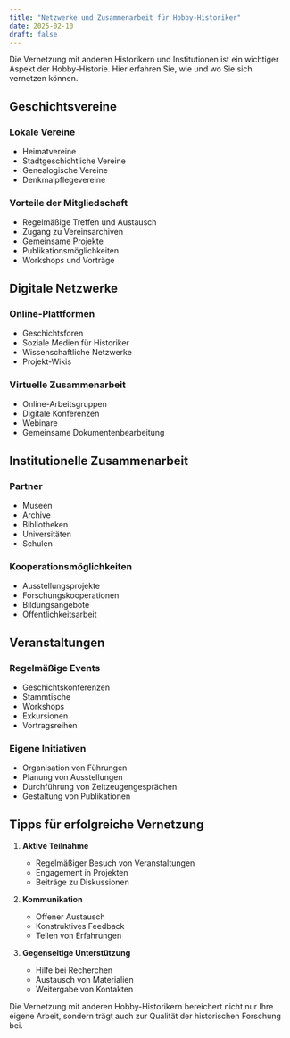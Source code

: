 ```yaml
---
title: "Netzwerke und Zusammenarbeit für Hobby-Historiker"
date: 2025-02-10
draft: false
---
```


Die Vernetzung mit anderen Historikern und Institutionen ist ein wichtiger Aspekt der Hobby-Historie. Hier erfahren Sie, wie und wo Sie sich vernetzen können.

## Geschichtsvereine

### Lokale Vereine
- Heimatvereine
- Stadtgeschichtliche Vereine
- Genealogische Vereine
- Denkmalpflegevereine

### Vorteile der Mitgliedschaft
- Regelmäßige Treffen und Austausch
- Zugang zu Vereinsarchiven
- Gemeinsame Projekte
- Publikationsmöglichkeiten
- Workshops und Vorträge

## Digitale Netzwerke

### Online-Plattformen
- Geschichtsforen
- Soziale Medien für Historiker
- Wissenschaftliche Netzwerke
- Projekt-Wikis

### Virtuelle Zusammenarbeit
- Online-Arbeitsgruppen
- Digitale Konferenzen
- Webinare
- Gemeinsame Dokumentenbearbeitung

## Institutionelle Zusammenarbeit

### Partner
- Museen
- Archive
- Bibliotheken
- Universitäten
- Schulen

### Kooperationsmöglichkeiten
- Ausstellungsprojekte
- Forschungskooperationen
- Bildungsangebote
- Öffentlichkeitsarbeit

## Veranstaltungen

### Regelmäßige Events
- Geschichtskonferenzen
- Stammtische
- Workshops
- Exkursionen
- Vortragsreihen

### Eigene Initiativen
- Organisation von Führungen
- Planung von Ausstellungen
- Durchführung von Zeitzeugengesprächen
- Gestaltung von Publikationen

## Tipps für erfolgreiche Vernetzung

1. **Aktive Teilnahme**
   - Regelmäßiger Besuch von Veranstaltungen
   - Engagement in Projekten
   - Beiträge zu Diskussionen

2. **Kommunikation**
   - Offener Austausch
   - Konstruktives Feedback
   - Teilen von Erfahrungen

3. **Gegenseitige Unterstützung**
   - Hilfe bei Recherchen
   - Austausch von Materialien
   - Weitergabe von Kontakten

Die Vernetzung mit anderen Hobby-Historikern bereichert nicht nur Ihre eigene Arbeit, sondern trägt auch zur Qualität der historischen Forschung bei.
